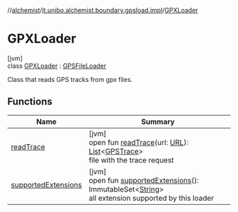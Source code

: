 //[alchemist](../../../index.md)/[it.unibo.alchemist.boundary.gpsload.impl](../index.md)/[GPXLoader](index.md)

# GPXLoader

[jvm]\
class [GPXLoader](index.md) : [GPSFileLoader](../../it.unibo.alchemist.boundary.gpsload.api/-g-p-s-file-loader/index.md)

Class that reads GPS tracks from gpx files.

## Functions

| Name | Summary |
|---|---|
| [readTrace](read-trace.md) | [jvm]<br>open fun [readTrace](read-trace.md)(url: [URL](https://docs.oracle.com/javase/8/docs/api/java/net/URL.html)): [List](https://docs.oracle.com/javase/8/docs/api/java/util/List.html)<[GPSTrace](../../it.unibo.alchemist.model.interfaces/-g-p-s-trace/index.md)><br>file with the trace request |
| [supportedExtensions](supported-extensions.md) | [jvm]<br>open fun [supportedExtensions](supported-extensions.md)(): ImmutableSet<[String](https://docs.oracle.com/javase/8/docs/api/java/lang/String.html)><br>all extension supported by this loader |
